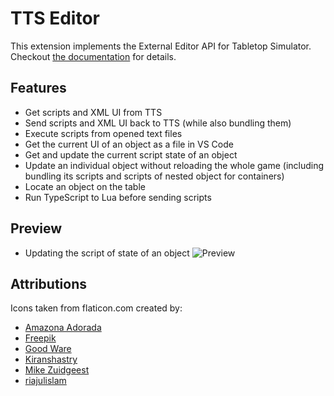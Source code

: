 # TTS Editor

This extension implements the External Editor API for Tabletop Simulator.
Checkout [the documentation](https://sebaestschjin.github.io/tts-tools/editor/latest) for details.

## Features

- Get scripts and XML UI from TTS
- Send scripts and XML UI back to TTS (while also bundling them)
- Execute scripts from opened text files
- Get the current UI of an object as a file in VS Code
- Get and update the current script state of an object
- Update an individual object without reloading the whole game (including bundling its scripts and scripts of nested object for containers)
- Locate an object on the table
- Run TypeScript to Lua before sending scripts

## Preview

- Updating the script of state of an object
  <img src="https://raw.githubusercontent.com/Sebaestschjin/tts-tools/master/packages/tts-editor/media/update-state.gif" alt="Preview"/>

## Attributions

Icons taken from flaticon.com created by:

- <a href="https://www.flaticon.com/authors/amazona-adorada">Amazona Adorada</a>
- <a href="https://www.flaticon.com/authors/freepik">Freepik</a>
- <a href="https://www.flaticon.com/authors/good-ware">Good Ware</a>
- <a href="https://www.flaticon.com/authors/kiranshastry">Kiranshastry</a>
- <a href="https://www.flaticon.com/authors/mike-zuidgeest">Mike Zuidgeest</a>
- <a href="https://www.flaticon.com/authors/riajulislam">riajulislam</a>
